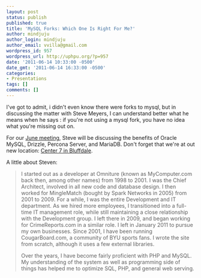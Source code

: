 ```yaml
---
layout: post
status: publish
published: true
title: 'MySQL Forks: Which One Is Right For Me?'
author: mindjuju
author_login: mindjuju
author_email: vvilla@gmail.com
wordpress_id: 957
wordpress_url: http://uphpu.org/?p=957
date: '2011-06-14 10:33:00 -0500'
date_gmt: '2011-06-14 16:33:00 -0500'
categories:
- Presentations
tags: []
comments: []
---
```

<p>I've got to admit, i didn't even know there were forks to mysql, but in discussing the matter with Steve Meyers, I can understand better what he means when he says : if you're not using a mysql fork, you have no idea what you're missing out on.</p>
<p>For our <a href="/events">June meeting</a>, Steve will be discussing the benefits of Oracle MySQL, Drizzle, Percona Server, and MariaDB. Don't forget that we're at out new location: <a href="/events">Center 7 in Bluffdale</a>.</p>
<p>A little about Steven:</p>
<blockquote><p>I started out as a developer at Omniture (known as MyComputer.com back then, among other names) from 1998 to 2001.  I was the Chief Architect, involved in all new code and database design. I then worked for MingleMatch (bought by Spark Networks in 2005) from 2001 to 2009.  For a while, I was the entire Development and IT department.  As we hired more employees, I transitioned into a full-time IT management role, while still maintaining a close relationship with the Development group. I left there in 2009, and began working for CrimeReports.com in a similar role.  I left in January 2011 to pursue my own businesses. Since 2001, I have been running CougarBoard.com, a community of BYU sports fans.  I wrote the site from scratch, although it uses a few external libraries.</p>
<p>Over the years, I have become fairly proficient with PHP and MySQL.  My understanding of the system as well as programming side of things has helped me to optimize SQL, PHP, and general web serving.</p></blockquote>
